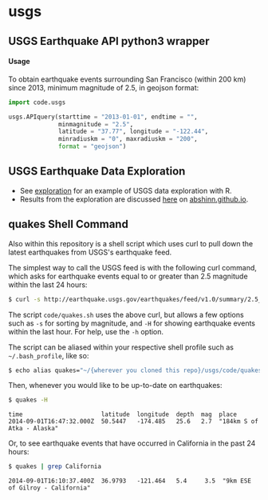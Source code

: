 usgs
====

## USGS Earthquake API python3 wrapper

#### Usage

To obtain earthquake events surrounding San Francisco (within 200 km) since 2013, minimum magnitude of 2.5, in geojson format:

```python
import code.usgs

usgs.APIquery(starttime = "2013-01-01", endtime = "",
              minmagnitude = "2.5",
              latitude = "37.77", longitude = "-122.44",
              minradiuskm = "0", maxradiuskm = "200",
              format = "geojson")
```

## USGS Earthquake Data Exploration

- See [exploration](https://github.com/abshinn/usgs/tree/master/exploration) for an example of USGS data exploration with R. 
- Results from the exploration are discussed [here](http://abshinn.github.io/r/2014/08/18/R-and-Quakes/) on [abshinn.github.io](http://abshinn.github.io).

## quakes Shell Command

Also within this repository is a shell script which uses curl to pull down the latest earthquakes from USGS's earthquake feed.

The simplest way to call the USGS feed is with the following curl command, which asks for earthquake events equal to or greater than 2.5 magnitude within the last 24 hours:

```bash
$ curl -s http://earthquake.usgs.gov/earthquakes/feed/v1.0/summary/2.5_day.csv
```

The script `code/quakes.sh` uses the above curl, but allows a few options such as `-s` for sorting by magnitude, and `-H` for showing earthquake events within the last hour. For help, use the `-h` option.

The script can be aliased within your respective shell profile such as `~/.bash_profile`, like so:

```bash
$ echo alias quakes="~/{wherever you cloned this repo}/usgs/code/quakes.sh" >> ~/.bash_profile
```

Then, whenever you would like to be up-to-date on earthquakes:

```bash
$ quakes -H
```
```
time                      latitude  longitude  depth  mag  place
2014-09-01T16:47:32.000Z  50.5447   -174.485   25.6   2.7  "184km S of Atka - Alaska"
```

Or, to see earthquake events that have occurred in California in the past 24 hours: 

```bash
$ quakes | grep California
```
```
2014-09-01T16:10:37.400Z  36.9793   -121.464   5.4     3.5  "9km ESE of Gilroy - California"
```
